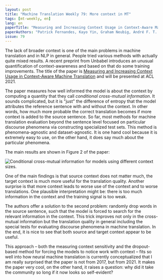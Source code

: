 ```yaml
---
layout: post
title: "Machine Translation Weekly 79: More context in MT"
tags: [mt-weekly, en]
lang: en
paperTitle: "Measuring and Increasing Context Usage in Context-Aware Machine Translation"
paperAuthors: "Patrick Fernandes, Kayo Yin, Graham Neubig, André F. T. Martins"
issue: 79
---
```


The lack of broader context is one of the main problems in machine translation
and in NLP in general. People tried various methods with actually quite mixed
results. A recent preprint from Unbabel introduces an unusual quantification of
context-awareness and based on that do some training improvements. The title of
the paper is [Measuring and Increasing Context Usage in Context-Aware Machine
Translation](https://arxiv.org/abs/2105.03482) and will be presented at ACL
2021.

The paper measures how well informed the model is about the context by
computing a quantity that they call _conditional cross-mutual information_. It
sounds complicated, but it is "just" the difference of entropy that the model
attributes the reference sentence with and without the context. In other words,
how much more probable the correct translation becomes if more context is added
to the source sentence. So far, most methods for machine translation evaluation
beyond the sentence level focused on particular discourse phenomena via
constructing specialized test sets. This method is phenomena-agnostic and
dataset-agnostic. It is one hand cool because it is extremely easy to use, on
the other hand, it does say much about the particular phenomena.

The main results are shown in Figure 2 of the paper:

![Conditional cross-mutual information for models using different context
sizes.](/assets/context.png)

One of the main findings is that source context does not matter much, the
target context is much more useful for the translation quality. Another
surprise is that more context leads to worse use of the context and to worse
translations. One plausible interpretation might be: there is too much
information in the context and the training signal is too weak.

The authors offer a solution to the second problem: randomly drop words in the
source sentence, such that the model is forced to search for the relevant
information in the context. This trick improves not only in the cross-mutual
information but the translation quality in general including the special tests
for evaluating discourse phenomena in machine translation. In the end, it is
nice to see that both source and target context appear to be useful.

This approach – both the measuring context sensitivity and the dropout-based
method for forcing the models to notice work with context – fits so well into
how neural machine translation is currently conceptualized that I am really
surprised that the paper is not from 2017, but from 2021. It makes the paper
very cool, on the other hand, it raises a question: why did it take the
community so long if it now looks so self-evident?
